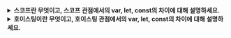 <details>
  
<summary>
  <strong>스코프란 무엇이고, 스코프 관점에서의 var, let, const의 차이에 대해 설명하세요.</strong>
</summary>

<br>

- 스코프란 식별자(변수, 함수, 클래스 등)에 접근할 수 있는 유효 범위를 뜻합니다.
스코프의 범위는 블록(중괄호) 또는 함수에 의해 나눠집니다.
- **var는 함수 레벨 스코프**를 따르며 **let과 const의 경우 블록 레벨 스코프**를 따릅니다.
- 함수 레벨 스코프의 경우 함수 내부에서 선언한 변수만 지역 변수이며 함수 외부에서 작성한 변수의 경우 전역 변수가 됩니다.
따라서 전역 변수를 남발할 가능성이 있고 이에 따라 의도치 않은 재할당이 발생할 위험이 있습니다.
- 블록 레벨 스코프란 블록 내부에서 선언한 변수는 블록 내부에서만 지역 변수의 역할을 하는 방식입니다.

<br>
</details>

<details>
  
<summary>
  <strong>호이스팅이란 무엇이고, 호이스팅 관점에서의 var, let, const의 차이에 대해 설명하세요.</strong>
</summary>

<br>

- 호이스팅이란 **함수 안에 있는 모든 변수, 함수 선언들을 스코프의 최상단에 선언한 것처럼 동작하는 방식**입니다.
- **var는 선언과 동시에 초기화**가 이뤄지기 때문에, 선언 전에 참조를 해도 에러가 발생하지 않습니다.
- 이와 달리 let과 const는 **선언과 초기화 단계가 별개로 동작**합니다. var과 달리 초기화는 코드 실행하는 과정에서 선언문을 만났을 때 동작합니다.
- 이처럼 선언과 초기화 사이의 간극을 TDZ(임시 사각지대)라고 하는데, **TDZ에서는 변수를 참조할 수 없기 때문에 호이스팅이 동작하지 않는 것처럼** 보입니다.

<br>
</details>
